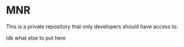 # MNR

This is a private repository that only developers should have access to.

idk what else to put here
